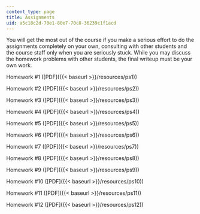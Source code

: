 ```yaml
---
content_type: page
title: Assignments
uid: a5c18c2d-70e1-80e7-70c8-36239c1f1acd
---
```


You will get the most out of the course if you make a serious effort to do the assignments completely on your own, consulting with other students and the course staff only when you are seriously stuck. While you may discuss the homework problems with other students, the final writeup must be your own work.

Homework #1 ([PDF]({{< baseurl >}}/resources/ps1))

Homework #2 ([PDF]({{< baseurl >}}/resources/ps2))

Homework #3 ([PDF]({{< baseurl >}}/resources/ps3))

Homework #4 ([PDF]({{< baseurl >}}/resources/ps4))

Homework #5 ([PDF]({{< baseurl >}}/resources/ps5))

Homework #6 ([PDF]({{< baseurl >}}/resources/ps6))

Homework #7 ([PDF]({{< baseurl >}}/resources/ps7))

Homework #8 ([PDF]({{< baseurl >}}/resources/ps8))

Homework #9 ([PDF]({{< baseurl >}}/resources/ps9))

Homework #10 ([PDF]({{< baseurl >}}/resources/ps10))

Homework #11 ([PDF]({{< baseurl >}}/resources/ps11))

Homework #12 ([PDF]({{< baseurl >}}/resources/ps12))